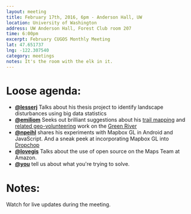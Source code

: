 ```yaml
---
layout: meeting
title: February 17th, 2016, 6pm - Anderson Hall, UW
location: University of Washington
address: UW Anderson Hall, Forest Club room 207
time: 6:00pm
excerpt: February CUGOS Monthly Meeting
lat: 47.651737
lng: -122.307540
category: meetings
notes: It's the room with the elk in it.
---
```


Loose agenda:
=============
- **[@lesserj](http://github.com/lesserj)** Talks about his thesis project to identify landscape disturbances using big data statistics
- **[@emiliom](http://github.com/emiliom)** Seeks out brilliant suggestions about his [trail mapping](http://www.friendsofcedarcreekpark.org/#!trail-map/c2385) and [related geo-volunteering](https://emayorga.cartodb.com/me) work on the [Green River](https://www.flickr.com/photos/pepescas/albums/72157639454237446)
- **[@npeihl](http://github.com/npeihl)** shares his experiments with Mapbox GL in Android and JavaScript. And a sneak peek at incorporating Mapbox GL into [Dropchop](http://dropchop.io)
- **[@lovegis](http://github.com/lovegis)** Talks about the use of open source on the Maps Team at Amazon.
- **[@you](http://cugos.org/people/)** tell us about what you're trying to solve.


Notes:
======
Watch for live updates during the meeting.
